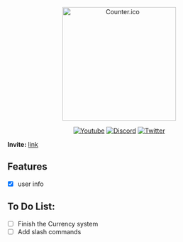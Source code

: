 <div>
<p align="center"><a href="https://github.com/Zseni051/Timely-DiscordBot">
  <img src="https://raw.githubusercontent.com/Zseni051/Timely-DiscordBot/main/Images/Default.png" align="center" alt="Counter.ico" style="width:256px;height:256px;"></a></p>
<p align="center">
    <a href="https://www.youtube.com/channel/UCsIaU94p647veKr7sy12wmA">
        <img src="https://img.shields.io/badge/YouTube-FF0000?style=for-the-badge&logo=youtube&logoColor=white" alt="Youtube"></a>
    <a href="https://dsc.gg/zseni">
        <img src="https://img.shields.io/badge/Discord-7289DA?style=for-the-badge&logo=discord&logoColor=white" alt="Discord"></a> 
    <a href="https://twitter.com/zseni10">
        <img src="https://img.shields.io/badge/Twitter-55ADEE?style=for-the-badge&logo=Twitter&logoColor=white" alt="Twitter"></a> 
</div>

**Invite:** [link](https://discord.com/api/oauth2/authorize?client_id=836198930873057290&permissions=4294967287&scope=bot%20applications.commands)

## Features
- [x] user info

## To Do List:
- [ ] Finish the Currency system
- [ ] Add slash commands
